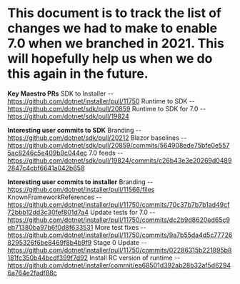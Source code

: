 # This document is to track the list of changes we had to make to enable 7.0 when we branched in 2021. This will hopefully help us when we do this again in the future.

**Key Maestro PRs**
SDK to Installer -- https://github.com/dotnet/installer/pull/11750
Runtime to SDK -- https://github.com/dotnet/sdk/pull/20859
Runtime to SDK for 7.0 -- https://github.com/dotnet/sdk/pull/19824

**Interesting user commits to SDK**
Branding -- https://github.com/dotnet/sdk/pull/20212
Blazor baselines -- https://github.com/dotnet/sdk/pull/20859/commits/564908ede75bfe0e5575ac8246c5e409b9c044ec
7.0 feeds -- https://github.com/dotnet/sdk/pull/19824/commits/c26b43e3e20269d04892847c4cbf6641a042b658

**Interesting user commits to installer**
Branding -- https://github.com/dotnet/installer/pull/11566/files
KnownFrameworkReferences -- https://github.com/dotnet/installer/pull/11750/commits/70c37b7b7b1ad49cf72bbb12dd3c30fef801d7a4
Update tests for 7.0 -- https://github.com/dotnet/installer/pull/11750/commits/dc2b9d8620ed65c9eb71380ba97b6f0d8f633531
More test fixes -- https://github.com/dotnet/installer/pull/11750/commits/9a7b55da4d5c777268295326f6be8469f8b4b9f9
Stage 0 Update -- https://github.com/dotnet/installer/pull/11750/commits/02286315b221895b8181fc350b44bcdf399f7d92
Install RC version of runtime -- https://github.com/dotnet/installer/commit/ea68501d392ab28b32af5d62946a764e2fadf88c
